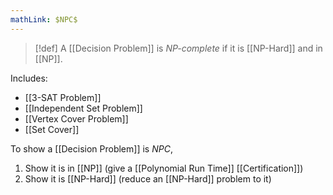 ```yaml
---
mathLink: $NPC$
---
```

>[!def]
>A [[Decision Problem]] is *$NP$-complete* if it is [[NP-Hard]] and in [[NP]].

Includes:
- [[3-SAT Problem]]
- [[Independent Set Problem]]
- [[Vertex Cover Problem]]
- [[Set Cover]]

To show a [[Decision Problem]] is $NPC$,
1. Show it is in [[NP]] (give a [[Polynomial Run Time]] [[Certification]])
2. Show it is [[NP-Hard]] (reduce an [[NP-Hard]] problem to it)


